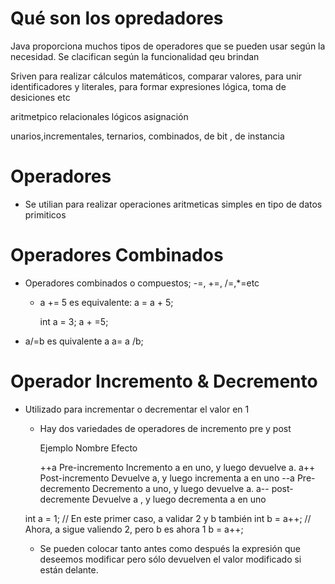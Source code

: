 
# Qué son los opredadores

Java proporciona muchos tipos de operadores que se pueden usar según la necesidad.
Se clacifican según la funcionalidad qeu brindan


Sriven para realizar cálculos matemáticos, comparar valores, para unir
identificadores y literales, para formar expresiones lógica, toma de desiciones etc

aritmetpico     relacionales      lógicos     asignación


unarios,incrementales, ternarios, combinados, de bit , de instancia

#     Operadores

- Se utilian para realizar operaciones aritmeticas simples  en tipo de datos primiticos

#   Operadores Combinados

- Operadores combinados o compuestos; -=, +=, /=,*=etc
    - a += 5 es equivalente: a  = a + 5;

      int a = 3;
      a + =5;

- a/=b es quivalente a a= a /b;

# Operador Incremento & Decremento

- Utilizado para incrementar o decrementar el valor en 1
    - Hay dos variedades de operadores de incremento pre y post

      Ejemplo   Nombre            Efecto

      ++a     Pre-incremento    Incremento a en uno, y luego devuelve a.
      a++     Post-incremento   Devuelve a, y luego incrementa a en uno
      --a     Pre-decremento    Decremento a uno, y luego devuelve a.
      a--     post-decremente   Devuelve a , y luego decrementa a en uno
    
    int a = 1;
    // En este primer caso, a validar 2 y b también
    int b = a++;
    // Ahora, a sigue valiendo 2, pero b es ahora 1
    b = a++;
  
  - Se pueden colocar tanto antes como después la expresión que deseemos 
    modificar pero sólo devuelven el valor modificado si están  delante.




